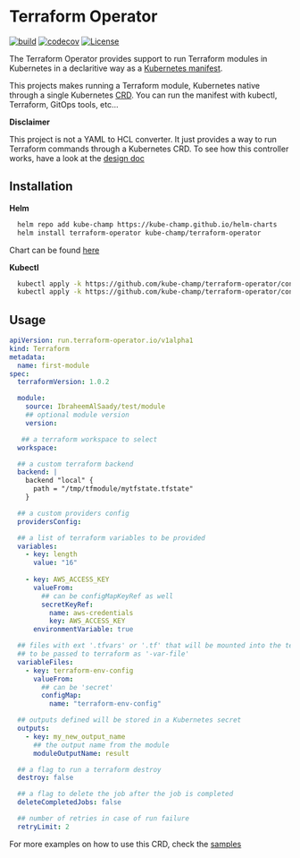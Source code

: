 # Terraform Operator
[![build](https://github.com/kube-champ/terraform-operator/actions/workflows/build.yaml/badge.svg?branch=master)](https://github.com/kube-champ/terraform-operator/actions/workflows/build.yaml) [![codecov](https://codecov.io/gh/kube-champ/terraform-operator/branch/master/graph/badge.svg?token=CE594EPJOC)](https://codecov.io/gh/kube-champ/terraform-operator) [![License](https://img.shields.io/badge/License-Apache_2.0-blue.svg)](https://opensource.org/licenses/Apache-2.0)

The Terraform Operator provides support to run Terraform modules in Kubernetes in a declaritive way as a [Kubernetes manifest](https://kubernetes.io/docs/concepts/cluster-administration/manage-deployment/).

This projects makes running a Terraform module, Kubernetes native through a single Kubernetes [CRD](https://kubernetes.io/docs/tasks/extend-kubernetes/custom-resources/custom-resource-definitions/). You can run the manifest with kubectl, Terraform, GitOps tools, etc...

**Disclaimer**

This project is not a YAML to HCL converter. It just provides a way to run Terraform commands through a Kubernetes CRD. To see how this controller works, have a look at the [design doc](./docs/design.md)

## Installation

**Helm**

```bash
  helm repo add kube-champ https://kube-champ.github.io/helm-charts
  helm install terraform-operator kube-champ/terraform-operator
```

Chart can be found [here](https://github.com/kube-champ/helm-charts/tree/master/charts/terraform-operator)

**Kubectl**

```bash
  kubectl apply -k https://github.com/kube-champ/terraform-operator/config/crd 
  kubectl apply -k https://github.com/kube-champ/terraform-operator/config/manifest
```

<!-- **Kubernetes Manifest**

```bash
  install crds
  install role
  install deployment
``` -->

## Usage

```yaml
apiVersion: run.terraform-operator.io/v1alpha1
kind: Terraform
metadata:
  name: first-module
spec:
  terraformVersion: 1.0.2

  module:
    source: IbraheemAlSaady/test/module
    ## optional module version
    version:

   ## a terraform workspace to select
  workspace:

  ## a custom terraform backend
  backend: |
    backend "local" {
      path = "/tmp/tfmodule/mytfstate.tfstate"
    }

  ## a custom providers config
  providersConfig:

  ## a list of terraform variables to be provided
  variables:
    - key: length
      value: "16"
    
    - key: AWS_ACCESS_KEY
      valueFrom:
        ## can be configMapKeyRef as well
        secretKeyRef:
          name: aws-credentials
          key: AWS_ACCESS_KEY
      environmentVariable: true

  ## files with ext '.tfvars' or '.tf' that will be mounted into the terraform runner job 
  ## to be passed to terraform as '-var-file'
  variableFiles:
    - key: terraform-env-config
      valueFrom:
        ## can be 'secret'
        configMap:
          name: "terraform-env-config"

  ## outputs defined will be stored in a Kubernetes secret
  outputs:
    - key: my_new_output_name
      ## the output name from the module
      moduleOutputName: result

  ## a flag to run a terraform destroy
  destroy: false

  ## a flag to delete the job after the job is completed
  deleteCompletedJobs: false

  ## number of retries in case of run failure
  retryLimit: 2
```

For more examples on how to use this CRD, check the [samples](./config/samples/README.md)